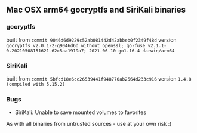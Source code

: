 ## Mac OSX arm64 gocryptfs and SiriKali binaries

### gocryptfs

built from `commit 9046d6d9229c52ab081442d42abbeb0f2349f48d`
version `gocryptfs v2.0.1-2-g9046d6d without_openssl; go-fuse v2.1.1-0.20210508151621-62c5aa1919a7; 2021-06-10 go1.16.4 darwin/arm64`

### SiriKali
built from `commit 5bfcd18e6cc26539441f948770ab2564d233c916`
version `1.4.8 (compiled with 5.15.2)`

### Bugs
- SiriKali: Unable to save mounted volumes to favorites

As with all binaries from untrusted sources - use at your own risk :)
